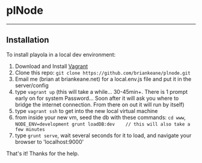 # plNode

---------------------------
## Installation

To install playola in a local dev environment:


1. Download and Install [Vagrant](https://www.vagrantup.com/downloads.html)
2. Clone this repo:  `git clone https://github.com/briankeane/plnode.git`
3. Email me (brian at briankeane.net) for a local.env.js file and put it in the server/config
4. type `vagrant up` (this will take a while... 30-45min+.  There is 1 prompt early on for system Password... Soon after it will ask you where to bridge the internet connection.  From there on out it will run by itself)
5. type `vagrant ssh` to get into the new local virtual machine
6. from inside your new vm, seed the db with these commands:  `cd www`, `NODE_ENV=development grunt loadDB:dev    // this will also take a few minutes`
7. type `grunt serve`, wait several seconds for it to load, and navigate your browser to 'localhost:9000'

That's it!  Thanks for the help.

